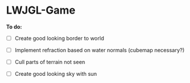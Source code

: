 # LWJGL-Game

**To do:**

  - [ ] Create good looking border to world
  - [ ] Implement refraction based on water normals (cubemap necessary?)
  - [ ] Cull parts of terrain not seen
  - [ ] Create good looking sky with sun
  
